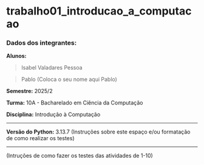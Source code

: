 # trabalho01_introducao_a_computacao
### Dados dos integrantes:
**Alunos:** 
> Isabel Valadares Pessoa

> Pablo (Coloca o seu nome aqui Pablo)

**Semestre:** 2025/2

**Turma:** 10A - Bacharelado em Ciência da Computação

**Disciplina:** Introdução à Computação

****
**Versão do Python:** 3.13.7
(Instruções sobre este espaço e/ou formatação de como realizar os testes)

****

(Intruções de como fazer os testes das atividades de 1-10)
